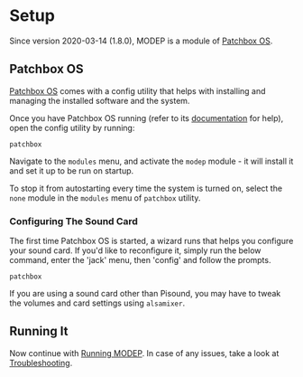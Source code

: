 # Setup

Since version 2020-03-14 (1.8.0), MODEP is a module of [Patchbox OS](https://blokas.io/patchbox-os/).

## Patchbox OS

[Patchbox OS](https://blokas.io/patchbox-os/) comes with a config utility that helps with installing and managing the installed software and the system.

Once you have Patchbox OS running (refer to its [documentation](https://blokas.io/patchbox-os/docs/) for help), open the config utility by running:

```
patchbox
```

Navigate to the `modules` menu, and activate the `modep` module - it will install it and set it up to be run on startup.

To stop it from autostarting every time the system is turned on, select the `none` module in the `modules` menu of `patchbox` utility.

### Configuring The Sound Card

The first time Patchbox OS is started, a wizard runs that helps you configure your sound card. If you'd like to reconfigure it, simply run the below command, enter the 'jack' menu, then 'config' and follow the prompts.

```
patchbox
```

If you are using a sound card other than Pisound, you may have to tweak the volumes and card settings using `alsamixer`.

## Running It

Now continue with [Running MODEP](Running-MODEP.md). In case of any issues, take a look at [Troubleshooting](Troubleshooting.md).
